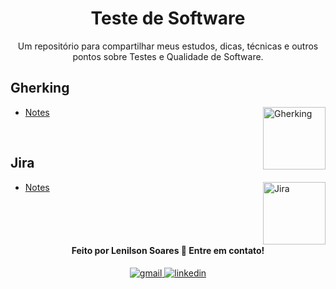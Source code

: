 <h1 align="center"> Teste de Software </h1>

<p align="center"> Um repositório para compartilhar meus estudos, dicas, técnicas e outros pontos sobre Testes e Qualidade de Software.</p>


<be>

## Gherking

<img align="right" src="" height="100" alt="Gherking"> 

- [Notes](docs/Gherking/introduction.md)


<br>

<be>

## Jira

<img align="right" src="https://img.shields.io/badge/Jira-0052CC?style=for-the-badge&logo=Jira&logoColor=white" height="100" alt="Jira"> 

- [Notes](docs/Jira/introduction.md)

<be>
<br>
<br>
<br>
<h4 align="center">
  Feito por Lenilson Soares 👋️ Entre em contato!
</h4>
<p align="center">

  <a href="mailto:lenilsonp40@gmail.com" target="_blank">
<img src=https://img.shields.io/badge/Gmail-D14836?style=for-the-badge&logo=gmail&logoColor=white alt=gmail style="margin-bottom: 5px;" />
</a>
<a href="https://www.linkedin.com/in/lenilson-soares-/" target="_blank">
<img src=https://img.shields.io/badge/linkedin-%231E77B5.svg?&style=for-the-badge&logo=linkedin&logoColor=white alt=linkedin style="margin-bottom: 5px;" />
</a>
  
  
</p>
